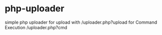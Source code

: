 # php-uploader
simple php uploader
for upload with /uploader.php?upload
for Command Execution /uploader.php?cmd
